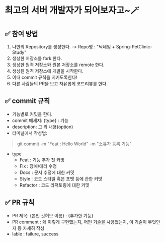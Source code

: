 # 최고의 서버 개발자가 되어보자고~🪄

## ✅ 참여 방법
1. 나만의 Repository를 생성한다. -> Repo명 : "닉네임 + Spring-PetClinic-Study"
2. 생성한 저장소를 fork 한다.
3. 생성한 원격 저장소와 원본 저장소를 remote 한다.
4. 생성된 원격 저장소에 개발을 시작한다.
5. 이때 commit 규칙을 지키도록한다!
6. 다른 사람들의 PR을 보고 자유롭게 코드리뷰를 한다.

## ✅ commit 규칙

- 기능별로 커밋을 한다.
- commit 메세지: {type} : 기능
- description: 그 외 내용(option)
- 터미널에서 작성법:

> git commit -m "Feat : Hello World" -m "소유자 등록 기능"

- type
  - Feat : 기능 추가 첫 커밋
  - Fix : 장애/에러 수정
  - Docs : 문서 수정에 대한 커밋
  - Style : 코드 스타일 혹은 포맷 등에 관한 커밋
  - Refactor : 코드 리팩토링에 대한 커밋
  
  
## ✅ PR 규칙
- PR 제목: {본인 깃허브 이름} : {추가한 기능}
- PR comment : 왜 이렇게 구현했는지, 어떤 기술을 사용했는지, 이 기술이 무엇인지 등 자세히 작성
- lable : failure, success
